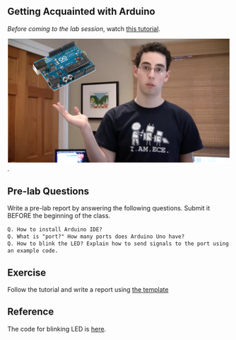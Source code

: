 ## Getting Acquainted with Arduino

*Before coming to the lab session*, watch [this tutorial](https://www.youtube.com/watch?v=fCxzA9_kg6s).

[![Lab 1](lab1.png)](https://www.youtube.com/watch?v=fCxzA9_kg6s).


## Pre-lab Questions

Write a pre-lab report by answering the following questions. Submit it BEFORE the beginning of the class.

```
Q. How to install Arduino IDE?
Q. What is "port?" How many ports does Arduino Uno have?
Q. How to blink the LED? Explain how to send signals to the port using an example code.
```

## Exercise

Follow the tutorial and write a report using [the template](http://www.writing.utoronto.ca/advice/specific-types-of-writing/lab-report)

## Reference

The code for blinking LED is [here](https://github.com/sciguy14/Exploring-Arduino/blob/master/Chapter%2001/Blink/Blink.ino).

